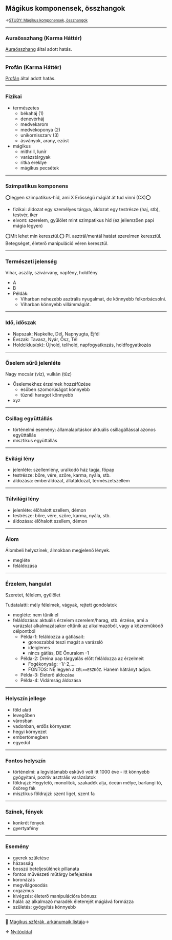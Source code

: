 ## Mágikus komponensek, összhangok

<sub>→[STUDY: Mágikus komponensek, összhangok](https://github.com/kaktusztea/szilankrpg/wiki/STUDY.magikus.komponensek.osszhangok)</sub>

---
### Auraösszhang (Karma Háttér)

[Auraösszhang](023_karma_hatterek.md#-m%C3%A1gia-aura%C3%B6sszhang) által adott hatás.

---
### Profán (Karma Háttér)

[Profán](023_karma_hatterek.md#-m%C3%A1gia-prof%C3%A1n) által adott hatás.

---
### Fizikai

- természetes
  - békaháj (1)
  - denevérháj
  - medvekarom
  - medvekoponya (2)
  - unikornisszarv (3)
  - ásványok, arany, ezüst
 - mágikus
   - mithrill, lunír
   - varázstárgyak
   - ritka ereklye
   - mágikus pecsétek

---
### Szimpatikus komponens

⭕legyen szimpatikus-híd, ami X Erősségű mágiát át tud vinni (CX)⭕

- fizikai: áldozat egy személyes tárgya, áldozat egy testrésze (haj, stb), testvér, iker
- elvont: szerelem, gyűlölet mint szimpatikus híd (ez jellemzően papi mágia legyen)

⭕Mit lehet min keresztül.⭕ Pl. asztrál/mentál hatást szerelmen keresztül. Betegséget, életerő manipuláció véren keresztül.

---
### Természeti jelenség

Vihar, aszály, szivárvány, napfény, holdfény

  - A
  - B
  - Példák:
    - Viharban nehezebb asztrális nyugalmat, de könnyebb felkorbácsolni.
    - Viharban könnyebb villámmágiát.

---
### Idő, időszak

- Napszak: Napkelte, Dél, Napnyugta, Éjfél
- Évszak: Tavasz, Nyár, Ősz, Tél
- Holdciklus(ok): Újhold, telihold, napfogyatkozás, holdfogyatkozás


---
### Őselem sűrű jelenléte

Nagy mocsár (víz), vulkán (tűz)

- Őselemekhez érzelmek hozzáfűzése
  - esőben szomorúságot könnyebb
  - tűznél haragot könnyebb
- xyz


---
### Csillag együttállás

- történelmi esemény: államalapításkor aktuális csillagállással azonos együttállás
- misztikus együttállás

---
### Evilági lény

- jelenléte: szellemlény, uralkodó ház tagja, főpap
- testrésze: bőre, vére, szőre, karma, nyála, stb.
- áldozása: emberáldozat, állatáldozat, természetszellem

---
### Túlvilági lény

- jelenléte: élőhalott szellem, démon
- testrésze: bőre, vére, szőre, karma, nyála, stb.
- áldozása: élőhalott szellem, démon

---
### Álom

Álombeli helyszínek, álmokban megjelenő lények.

- megléte
- feláldozása

---
### Érzelem, hangulat

Szeretet, félelem, gyűlölet

Tudatalatti: mély félelmek, vágyak, rejtett gondolatok

- megléte: nem tűnik el
- feláldozása: aktuális érzelem szerelem/harag, stb. érzése, ami a varázslat alkalmazásakor eltűnik az alkalmazóból, vagy a közreműködő célpontból
  - Példa-1: feláldozza a gátlásait:
    - gonoszabbá teszi magát a varázsló
    - ideiglenes
    - nincs gátlás, DE Önuralom -1
  - Példa-2: Dreina pap tárgyalás előtt feláldozza az érzelmeit
    - Fogékonyság: -1/-2,....
    - FONTOS: NE legyen a `CÉL==ESZKÖZ`. Hanem hátrányt adjon.
  - Példa-3: Életerő áldozása
  - Példa-4: Vidámság áldozása

---
### Helyszín jellege

- föld alatt
- levegőben
- városban
- vadonban, erdős környezet
- hegyi környezet
- embertömegben
- egyedül

---
### Fontos helyszín

- történelmi: a legvidámabb esküvő volt itt 1000 éve - itt könnyebb gyógyítani, pozitív asztrális varázslatok
- földrajzi: Hegytető, monolitok, szakadék alja, óceán mélye, barlangi tó, ősöreg fák
- misztikus földrajzi: szent liget, szent fa

---
### Színek, fények

- konkrét fények
- gyertyafény

---
### Esemény

- gyerek születése
- házasság
- bosszú beteljesülének pillanata
- fontos művészeti műtárgy befejezése
- koronázás
- megvilágosodás
- orgazmus
- kivégzés: életerő manipulációra bónusz
- halál: az alkalmazó maradék életerejét mágiává formázza
- születés: gyógyítás könnyebb

---

🔗 [Mágikus szférák, arkánumaik listája](107_magikus_szferak_arkanumok.md)→

⚜️ [Nyitóoldal](start.md#10-m%C3%A1giarendszer-)
